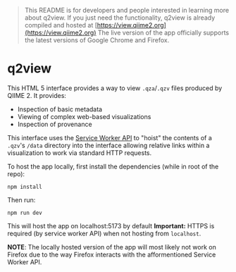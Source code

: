 > This README is for developers and people interested in learning more about q2view. If you just need the functionality, q2view is already compiled and hosted at [https://view.qiime2.org](https://view.qiime2.org)
> The live version of the app officially supports the latest versions of Google Chrome and Firefox.

# q2view

This HTML 5 interface provides a way to view `.qza`/`.qzv` files produced by
QIIME 2. It provides:
  - Inspection of basic metadata
  - Viewing of complex web-based visualizations
  - Inspection of provenance

This interface uses the [Service Worker API](https://developer.mozilla.org/en-US/docs/Web/API/Service_Worker_API)
to "hoist" the contents of a `.qzv`'s `/data` directory into the interface
allowing relative links within a visualization to work via standard HTTP
requests.

To host the app locally, first install the dependencies (while in root of the repo):
```
npm install
```
Then run:
```
npm run dev
```
This will host the app on localhost:5173 by default
**Important:** HTTPS is required (by service worker API) when not hosting
from `localhost`.

**NOTE**: The locally hosted version of the app will most likely not work on Firefox due to the way Firefox interacts with the afformentioned Service Worker API.
